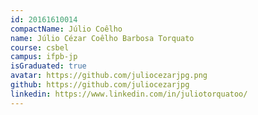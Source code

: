 ```yaml
---
id: 20161610014
compactName: Júlio Coêlho
name: Júlio Cézar Coêlho Barbosa Torquato
course: csbel
campus: ifpb-jp
isGraduated: true
avatar: https://github.com/juliocezarjpg.png
github: https://github.com/juliocezarjpg
linkedin: https://www.linkedin.com/in/juliotorquatoo/
---
```

